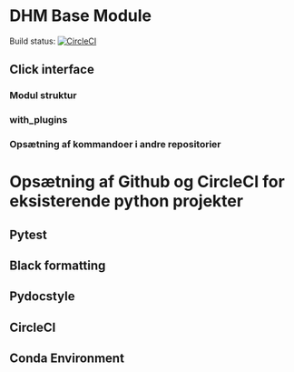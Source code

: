 # DHM Base Module
Build status: [![CircleCI](https://circleci.com/gh/Kortforsyningen/dhm-module-base.svg?style=svg)](https://circleci.com/gh/Kortforsyningen/dhm-module-base)
## Click interface

### Modul struktur

### with_plugins

### Opsætning af kommandoer i andre repositorier

# Opsætning af Github og CircleCI for eksisterende python projekter

## Pytest

## Black formatting

## Pydocstyle

## CircleCI

## Conda Environment
